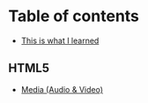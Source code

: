 # Table of contents

* [This is what I learned](README.md)

## HTML5

* [Media \(Audio & Video\)](html5/media-audio-and-video.md)

